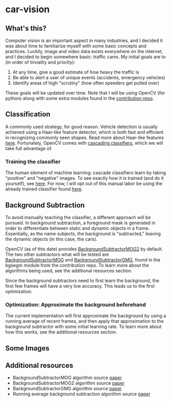 # car-vision
## What's this?
Computer vision is an important aspect in many industries, and I decided it was about time to familiarize myself with some basic concepts and practices. Luckily, image and video data exists everywhere on the internet, and I decided to begin somewhere basic: traffic cams. My initial goals are to (in order of triviality and priority):

1. At any time, give a good estimate of how heavy the traffic is
2. Be able to alert a user of unique events (accidents, emergency vehicles)
3. Identify areas of high "scrutiny" (how often speeders get pulled over)

These goals will be updated over time. Note that I will be using OpenCV (for python) along with some extra modules found in the [contribution repo](https://github.com/opencv/opencv_contrib).

## Classification
A commonly used strategy, for good reason. Vehicle detection is usually achieved using a Haar-like feature detector, which is both fast and efficient in recognizing commonly seen shapes. Read more about Haar-like features [here](https://en.wikipedia.org/wiki/Haar-like_features). Fortunately, OpenCV comes with [cascading classifiers](http://docs.opencv.org/2.4/modules/objdetect/doc/cascade_classification.html), which we will take full advantage of.

### Training the classifier
The human element of machine learning: cascade classifiers learn by taking "positive" and "negative" images. To see exactly how it is trained (and do it yourself), see [here](https://github.com/mrnugget/opencv-haar-classifier-training). For now, I will opt out of this manual labor be using the already trained classifier found [here](https://github.com/andrewssobral/vehicle_detection_haarcascades).

## Background Subtraction
To avoid manually teaching the classifier, a different approach will be pursued. In background subtraction, a foreground mask is generated in order to differentiate between static and dynamic objects in a frame. Essentially, as the name subjects, the background is "subtracted," leaving the dynamic objects (in this case, the cars). 


OpenCV (as of this date) provides [BackgroundSubtractorMOG2](http://docs.opencv.org/2.4/modules/video/doc/motion_analysis_and_object_tracking.html?highlight=backgroundsubtractorMOG2#backgroundsubtractormog2) by default. The two other subtractors what will be tested are [BackgroundSubtractorMOG](http://docs.opencv.org/2.4/modules/video/doc/motion_analysis_and_object_tracking.html?highlight=backgroundsubtractorMOG#backgroundsubtractormog) and [BackgroundSubtractorGMG](http://docs.opencv.org/ref/2.4/d8/d43/classcv_1_1BackgroundSubtractorGMG.html), found in the bgsegm module from the contribution repo. To learn more about the algorithms being used, see the additional resources section.


Since the background subtractors need to first learn the background, the first few frames will have a very low accuracy. This leads us to the first optimization.

### Optimization: Approximate the background beforehand
The current implementation will first approximate the background by using a running average of recent frames, and then apply that approximation to the background subtractor with some initial learning rate. To learn more about how this works, see the additional resources section.

## Some Images

## Additional resources
* BackgroundSubtractorMOG algorithm source [paper](http://personal.ee.surrey.ac.uk/Personal/R.Bowden/publications/avbs01/avbs01.pdf)
* BackgroundSubtractorMOG2 algorithm source [paper](http://www.zoranz.net/Publications/zivkovic2004ICPR.pdf)
* BackgroundSubtractorGMG algorithm source [paper](http://goldberg.berkeley.edu/pubs/acc-2012-visual-tracking-final.pdf)
* Running average background subtraction algorithm source [paper](https://pdfs.semanticscholar.org/db2e/6623c8c0f42e29baf066f4499015c8397dae.pdf)
